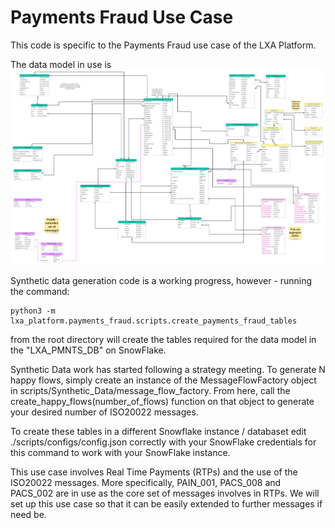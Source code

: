 # Payments Fraud Use Case

This code is specific to the Payments Fraud use case of the LXA Platform.

The data model in use is ![PAYMENTS_FRAUD_DATA_MODEL](./sql/PAYMENTS_FRAUD_DATA_MODEL.png)

Synthetic data generation code is a working progress, however - running the command:

```
python3 -m lxa_platform.payments_fraud.scripts.create_payments_fraud_tables
```

from the root directory will create the tables required for the data model in the "LXA_PMNTS_DB" on SnowFlake.

Synthetic Data work has started following a strategy meeting. To generate N happy flows, simply create an instance of the MessageFlowFactory object in scripts/Synthetic_Data/message_flow_factory. From here, call the create_happy_flows(number_of_flows) function on that object to generate your desired number of ISO20022 messages.

To create these tables in a different Snowflake instance / databaset edit ./scripts/configs/config.json correctly with your SnowFlake credentials for this command to work with your SnowFlake instance.

This use case involves Real Time Payments (RTPs) and the use of the ISO20022 messages. More specifically, PAIN_001, PACS_008 and PACS_002 are in use as the core set of messages involves in RTPs. We will set up this use case so that it can be easily extended to further messages if need be.
